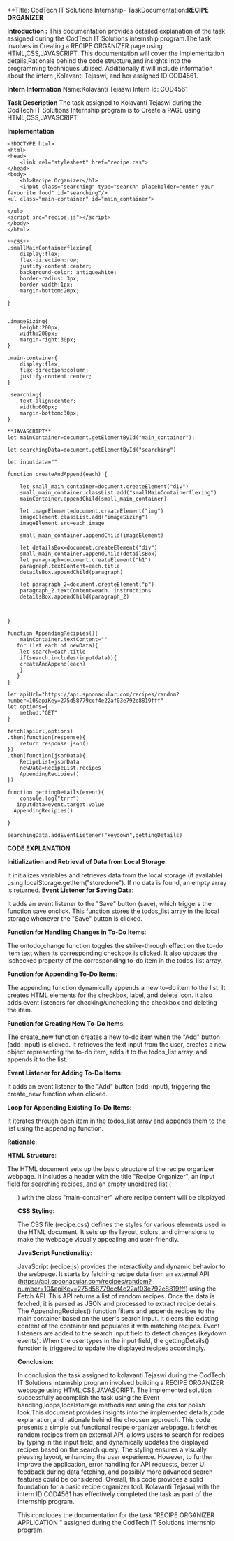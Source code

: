 **Title: CodTech IT Solutions Internship- TaskDocumentation:**RECIPE ORGANIZER**

**Introduction :**
This documentation provides detailed explanation of the task assigned during the CodTech IT Solutions internship program.The task involves in Creating  a RECIPE ORGANIZER page using HTML,CSS,JAVASCRIPT. This documentation will cover the implementation details,Rationale behind the code structure,and insights into the programming techniques utilised. Additionally it will include information about the intern ,Kolavanti Tejaswi, and her assigned ID COD4561.

**Intern Information**
Name:Kolavanti Tejaswi
Intern Id: COD4561 

**Task Description**
The task assigned to Kolavanti Tejaswi during the CodTech IT Solutions Internship program is to Create a  PAGE using HTML,CSS,JAVASCRIPT

**Implementation**
```**HTML:**
<!DOCTYPE html>
<html>
<head>
    <link rel="stylesheet" href="recipe.css">
</head>
<body>
    <h1>Recipe Organizer</h1>
    <input class="searching" type="search" placeholder="enter your favourite food" id="searching"/>
<ul class="main-container" id="main_container">
   
</ul>
<script src="recipe.js"></script>
</body>
</html>

**CSS**
.smallMainContainerflexing{
    display:flex;
    flex-direction:row;
    justify-content:center; 
    background-color: antiquewhite;
    border-radius: 3px;
    border-width:1px;
    margin-bottom:20px;
    
}


.imageSizing{
    height:200px;
    width:200px;
    margin-right:30px;
} 

.main-container{
    display:flex;
    flex-direction:column;
    justify-content:center;
}

.searching{
    text-align:center;
    width:600px;
    margin-bottom:30px;
}

**JAVASCRIPT**
let mainContainer=document.getElementById("main_container");

let searchingData=document.getElementById("searching")

let inputdata=""

function createAndAppend(each) {
   
    let small_main_container=document.createElement("div") 
    small_main_container.classList.add("smallMainContainerflexing")
    mainContainer.appendChild(small_main_container) 

    let imageElement=document.createElement("img")
    imageElement.classList.add("imageSizing")
    imageElement.src=each.image 

    small_main_container.appendChild(imageElement)

    let detailsBox=document.createElement("div")
    small_main_container.appendChild(detailsBox)  
    let paragraph=document.createElement("h1")
    paragraph.textContent=each.title 
    detailsBox.appendChild(paragraph)

    let paragraph_2=document.createElement("p")
    paragraph_2.textContent=each. instructions
    detailsBox.appendChild(paragraph_2) 

 

}

function AppendingRecipies(){
    mainContainer.textContent=""
   for (let each of newData){
    let search=each.title 
    if(search.includes(inputdata)){
    createAndAppend(each)
    }
   } 
}

let apiUrl="https://api.spoonacular.com/recipes/random?number=10&apiKey=275d58779ccf4e22af03e792e8819fff" 
let options={
    method:"GET"
}

fetch(apiUrl,options) 
.then(function(response){
    return response.json() 
})
.then(function(jsonData){
    RecipeList=jsonData 
    newData=RecipeList.recipes
    AppendingRecipies()
})

function gettingDetails(event){
    console.log("trrr") 
   inputdata=event.target.value  
  AppendingRecipies()

}

searchingData.addEventListener("keydown",gettingDetails)
```

**CODE EXPLANATION**


**Initialization and Retrieval of Data from Local Storage**:

It initializes variables and retrieves data from the local storage (if available) using localStorage.getItem("storedone"). If no data is found, an empty array is returned.
**Event Listener for Saving Data**:

It adds an event listener to the "Save" button (save), which triggers the function save.onclick. This function stores the todos_list array in the local storage whenever the "Save" button is clicked.

**Function for Handling Changes in To-Do Items**:

The ontodo_change function toggles the strike-through effect on the to-do item text when its corresponding checkbox is clicked. It also updates the ischecked property of the corresponding to-do item in the todos_list array.

**Function for Appending To-Do Items**:

The appending function dynamically appends a new to-do item to the list. It creates HTML elements for the checkbox, label, and delete icon. It also adds event listeners for checking/unchecking the checkbox and deleting the item.

**Function for Creating New To-Do Item**s:

The create_new function creates a new to-do item when the "Add" button (add_input) is clicked. It retrieves the text input from the user, creates a new object representing the to-do item, adds it to the todos_list array, and appends it to the list.

**Event Listener for Adding To-Do Items**:

It adds an event listener to the "Add" button (add_input), triggering the create_new function when clicked.

**Loop for Appending Existing To-Do Items**:

It iterates through each item in the todos_list array and appends them to the list using the appending function.

**Rationale**:

**HTML Structure**:

The HTML document sets up the basic structure of the recipe organizer webpage. It includes a header with the title "Recipe Organizer", an input field for searching recipes, and an empty unordered list (<ul>) with the class "main-container" where recipe content will be displayed.

**CSS Styling**:

The CSS file (recipe.css) defines the styles for various elements used in the HTML document. It sets up the layout, colors, and dimensions to make the webpage visually appealing and user-friendly.

**JavaScript Functionality**:

JavaScript (recipe.js) provides the interactivity and dynamic behavior to the webpage.
It starts by fetching recipe data from an external API (https://api.spoonacular.com/recipes/random?number=10&apiKey=275d58779ccf4e22af03e792e8819fff) using the Fetch API. This API returns a list of random recipes.
Once the data is fetched, it is parsed as JSON and processed to extract recipe details.
The AppendingRecipies() function filters and appends recipes to the main container based on the user's search input. It clears the existing content of the container and populates it with matching recipes.
Event listeners are added to the search input field to detect changes (keydown events). When the user types in the input field, the gettingDetails() function is triggered to update the displayed recipes accordingly.

**Conclusion:**

In conclusion the task assigned to kolavanti.Tejaswi during the CodTech IT Solutions internship program involved building a RECIPE ORGANIZER webpage using HTML,CSS,JAVASCRIPT. The implemented solution successfully accomplish the task using the Event handling,loops,localstorage methods and using the css for polish look.This document provides insights into the implemented details,code explanation,and rationale behind the choosen approach.
This code presents a simple but functional recipe organizer webpage. It fetches random recipes from an external API, allows users to search for recipes by typing in the input field, and dynamically updates the displayed recipes based on the search query. The styling ensures a visually pleasing layout, enhancing the user experience. However, to further improve the application, error handling for API requests, better UI feedback during data fetching, and possibly more advanced search features could be considered. Overall, this code provides a solid foundation for a basic recipe organizer tool.
Kolavanti Tejaswi,with the intern ID COD4561 has effectively completed the task as part of the internship program.

This concludes the documentation for the task "RECIPE ORGANIZER APPLICATION " assigned during the CodTech IT Solutions Internship program.
